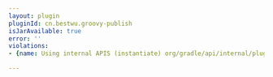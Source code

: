 ```yaml
---
layout: plugin
pluginId: cn.bestwu.groovy-publish
isJarAvailable: true
error: ''
violations:
- {name: Using internal APIS (instantiate) org/gradle/api/internal/plugins/UploadRule}

---
```

